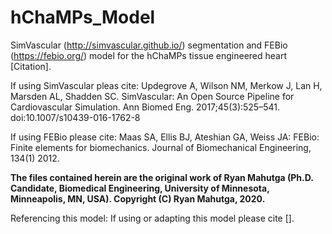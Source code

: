 # hChaMPs_Model

SimVascular (http://simvascular.github.io/) segmentation and FEBio (https://febio.org/) model for the hChaMPs tissue engineered heart [Citation].

If using SimVascular pleas cite: Updegrove A, Wilson NM, Merkow J, Lan H, Marsden AL, Shadden SC. SimVascular: An Open Source Pipeline for Cardiovascular Simulation. Ann Biomed Eng. 2017;45(3):525–541. doi:10.1007/s10439-016-1762-8

If using FEBio please cite: Maas SA, Ellis BJ, Ateshian GA, Weiss JA: FEBio: Finite elements for biomechanics. Journal of Biomechanical Engineering, 134(1) 2012.

**The files contained herein are the original work of Ryan Mahutga (Ph.D. Candidate, Biomedical Engineering, University of Minnesota, Minneapolis, MN, USA). Copyright (C) Ryan Mahutga, 2020.**

Referencing this model:
If using or adapting this model please cite []. 
